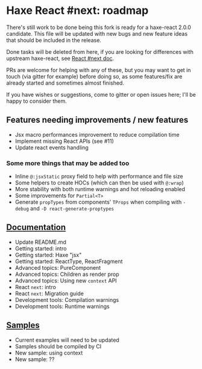 # Haxe React #next: roadmap

There's still work to be done being this fork is ready for a haxe-react 2.0.0
candidate. This file will be updated with new bugs and new feature ideas that
should be included in the release.

Done tasks will be deleted from here, if you are looking for differences with
upstream haxe-react, see [React #next doc](./react-next.md).

PRs are welcome for helping with any of these, but you may want to get in touch
(via gitter for example) before doing so, as some features/fix are already
started and sometimes almost finished.

If you have wishes or suggestions, come to gitter or open issues here; I'll be
happy to consider them.

## Features needing improvements / new features

* Jsx macro performances improvement to reduce compilation time
* Implement missing React APIs (see #11)
* Update react events handling

### Some more things that **may** be added too

* Inline `@:jsxStatic` proxy field to help with performance and file size
* Some helpers to create HOCs (which can then be used with `@:wrap`)
* More stability with both runtime warnings and hot reloading enabled
* Some improvements for `Partial<T>`
* Generate `propTypes` from components' `TProps` when compiling with `-debug`
 and `-D react-generate-proptypes`

## [Documentation](README.md)

* Update README.md
* Getting started: intro
* Getting started: Haxe "jsx"
* Getting started: ReactType, ReactFragment
* Advanced topics: PureComponent
* Advanced topics: Children as render prop
* Advanced topics: Using new `context` API
* React `next`: intro
* React `next`: Migration guide
* Development tools: Compilation warnings
* Development tools: Runtime warnings

## [Samples](../samples/)

* Current examples will need to be updated
* Samples should be compiled by CI
* New sample: using context
* New sample: ??
